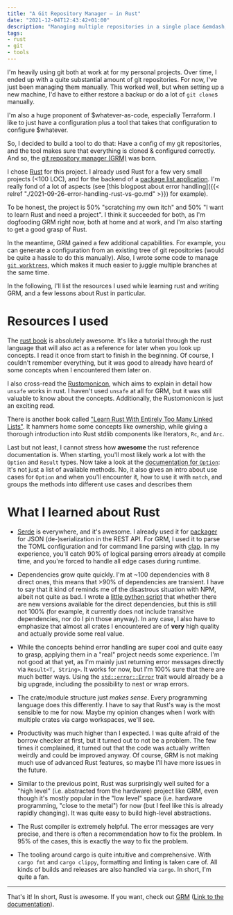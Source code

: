 ```yaml
---
title: "A Git Repository Manager — in Rust"
date: "2021-12-04T12:43:42+01:00"
description: "Managing multiple repositories in a single place &emdash; with Rust"
tags:
- rust
- git
- tools
---
```


I'm heavily using git both at work at for my personal projects. Over time, I
ended up with a quite substantial amount of git repositories. For now, I've
just been managing them manually. This worked well, but when setting up a new
machine, I'd have to either restore a backup or do a lot of `git clone`s
manually.

I'm also a huge proponent of $whatever-as-code, especially Terraform. I like to
just have a configuration plus a tool that takes that configuration to
configure $whatever.

So, I decided to build a tool to do that: Have a config of my git repositories,
and the tool makes sure that everything is cloned & configured correctly. And
so, the [git repository manager
(GRM)](https://github.com/hakoerber/git-repo-manager) was born.

I chose [Rust](https://www.rust-lang.org/) for this project. I already used
Rust for a few very small projects (<100 LOC), and for the backend of a
[package list application](https://github.com/hakoerber/packager). I'm really
fond of a lot of aspects (see [this blogpost about error handling]({{< relref
"./2021-09-26-error-handling-rust-vs-go.md" >}}) for example).

To be honest, the project is 50% "scratching my own itch" and 50% "I want to
learn Rust and need a project". I think it succeeded for both, as I'm
dogfooding GRM right now, both at home and at work, and I'm also starting to
get a good grasp of Rust.

In the meantime, GRM gained a few additional capabilities. For example, you can
generate a configuration from an existing tree of git repositories (would be
quite a hassle to do this manually). Also, I wrote some code to manage [`git
worktrees`](https://git-scm.com/docs/git-worktree), which makes it much easier
to juggle multiple branches at the same time.

In the following, I'll list the resources I used while learning rust and
writing GRM, and a few lessons about Rust in particular.

# Resources I used

The [rust book](https://doc.rust-lang.org/book/) is absolutely awesome. It's
like a tutorial through the rust language that will also act as a reference for
later when you look up concepts. I read it once from start to finish in the
beginning. Of course, I couldn't remember everything, but it was good to
already have heard of some concepts when I encountered them later on.

I also cross-read the [Rustomonicon](https://doc.rust-lang.org/nomicon/), which
aims to explain in detail how `unsafe` works in rust. I haven't used `unsafe`
at all for GRM, but it was still valuable to know about the concepts.
Additionally, the Rustomonicon is just an exciting read.

There is another book called ["Learn Rust With Entirely Too Many Linked
Lists"](https://rust-unofficial.github.io/too-many-lists/).  It hammers home
some concepts like ownership, while giving a thorough introduction into Rust
stdlib components like Iterators, `Rc`, and `Arc`.

Last but not least, I cannot stress how **awesome** the rust reference
documentation is. When starting, you'll most likely work a lot with the
`Option` and `Result` types. Now take a look at the [documentation for
`Option`](https://doc.rust-lang.org/std/option/): It's not just a list of
available methods. No, it also gives an intro about use cases for `Option` and
when you'll encounter it, how to use it with `match`, and groups the methods
into different use cases and describes them

# What I learned about Rust

* [Serde](https://github.com/serde-rs/serde) is everywhere, and it's awesome. I
  already used it for [packager](https://github.com/hakoerber/packager) for
  JSON (de-)serialization in the REST API. For GRM, I used it to parse the TOML
  configuration and for command line parsing with
  [clap](https://github.com/clap-rs/clap).  In my experience, you'll catch 90%
  of logical parsing errors already at compile time, and you're forced to
  handle all edge cases during runtime.

* Dependencies grow quite quickly. I'm at ~100 dependencies with 8 direct ones,
  this means that >90% of dependencies are transient. I have to say that it
  kind of reminds me of the disastrous situation with NPM, albeit not quite as
  bad.  I wrote a [little python
  script](https://github.com/hakoerber/git-repo-manager/blob/4eb88260c8a28f3e2f01ef1fd943d69e2c336f89/depcheck/update-cargo-dependencies.py)
  that whether there are new versions available for the direct dependencies,
  but this is still not 100% (for example, it currently does not include
  transitive dependencies, nor do I pin those anyway). In any case, I also have
  to emphasize that almost all crates I encountered are of **very** high
  quality and actually provide some real value.

* While the concepts behind error handling are super cool and quite easy to
  grasp, applying them in a "real" project needs some experience. I'm not good
  at that yet, as I'm mainly just returning error messages directly via
  `Result<T, String>`.  It works for now, but I'm 100% sure that there are much
  better ways. Using the
  [`std::error::Error`](https://doc.rust-lang.org/std/error/trait.Error.html)
  trait would already be a big upgrade, including the possibility to nest or
  wrap errors.

* The crate/module structure just *makes sense*. Every programming language
  does this differently. I have to say that Rust's way is the most sensible to
  me for now. Maybe my opinion changes when I work with multiple crates via
  cargo workspaces, we'll see.

* Productivity was much higher than I expected. I was quite afraid of the
  borrow checker at first, but it turned out to not be a problem. The few times
  it complained, it turned out that the code was actually written weirdly and
  could be improved anyway. Of course, GRM is not making much use of advanced
  Rust features, so maybe I'll have more issues in the future.

* Similar to the previous point, Rust was surprisingly well suited for a "high
  level" (i.e. abstracted from the hardware) project like GRM, even though it's
  mostly popular in the "low level" space (i.e. hardware programming, "close to
  the metal") for now (but I feel like this is already rapidly changing). It
  was quite easy to build high-level abstractions.

* The Rust compiler is extremely helpful. The error messages are very precise,
  and there is often a recommendation how to fix the problem. In 95% of the cases,
  this is exactly the way to fix the problem.

* The tooling around cargo is quite intuitive and comprehensive. With `cargo
  fmt` and `cargo clippy`, formatting and linting is taken care of. All kinds of
  builds and releases are also handled via `cargo`. In short, I'm quite a fan.

---

That's it! In short, Rust is awesome. If you want, check out
[GRM](https://github.com/hakoerber/git-repo-manager) ([Link to the
documentation](https://hakoerber.github.io/git-repo-manager/)).
